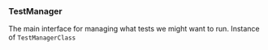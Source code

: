 ### <a id="Peeves.TestUtils.TestManager">TestManager</a>
The main interface for managing what tests we might want to run.
    Instance of `TestManagerClass`

